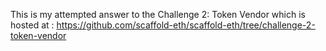 This is my attempted answer to the Challenge 2: Token Vendor which is hosted at : https://github.com/scaffold-eth/scaffold-eth/tree/challenge-2-token-vendor